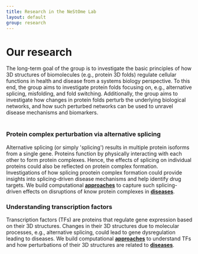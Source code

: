```yaml
---
title: Research in the NeStOme Lab
layout: default
group: research
---
```


<div class="row">

# Our research
The long-term goal of the group is to investigate the basic principles of how 3D structures of biomolecules (e.g., protein 3D folds) regulate cellular functions in health and disease from a systems biology perspective.
To this end, the group aims to investigate protein folds focusing on, e.g., alternative splicing, misfolding, and fold switching.
Additionally, the group aims to investigate how changes in protein folds perturb the underlying biological networks, and how such perturbed networks can be used to unravel disease mechanisms and biomarkers.
<br>
<br>

</div>

<div class="row">

### Protein complex perturbation via alternative splicing

<div class="col-md-10 order-md-1">

Alternative splicing (or simply 'splicing') results in multiple protein isoforms from a single gene.
Proteins function by physically interacting with each other to form protein complexes.
Hence, the effects of splicing on individual proteins could also be reflected on protein complex formation.
Investigations of how splicing prootein complex formation could provide insights into splicing-driven disease mechanisms and help identify drug targets.
We build computational [**approaches**](https://github.com/lieboldj/EEIpred) to capture such splicing-driven effects on disruptions of know protein complexes in [**diseases**](https://github.com/KhaliqueN/Cancer_prognostic_EEIs).

</div>

### Understanding transcription factors

<div class="col-md-10 order-md-1">

Transcription factors (TFs) are proteins that regulate gene expression based on their 3D structures. 
Changes in their 3D structures due to molecular processes, e.g., alternative splicing, could lead to gene dysregulation leading to diseases.
We build computational [**approaches**](https://github.com/lieboldj/StrucTFactor) to understand TFs and how perturbations of their 3D structures are related to [**diseases**]().

</div>

<div class="col-md-3 order-md-2 align-self-center">
<!-- <img class="img-fluid" src="/static/img/pub/2017_biel.jpg" alt="qFit"> -->
<!-- <a href="http://www.ucsf.edu"><img class="inline-block navb-icon" src="/static/img/ucsf_logo_white.svg" alt="University of California, San Francisco (UCSF) logo"></a> -->

</div>
</div>
